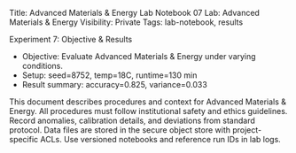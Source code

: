 Title: Advanced Materials & Energy Lab Notebook 07
Lab: Advanced Materials & Energy
Visibility: Private
Tags: lab-notebook, results

Experiment 7: Objective & Results
- Objective: Evaluate Advanced Materials & Energy under varying conditions.
- Setup: seed=8752, temp=18C, runtime=130 min
- Result summary: accuracy=0.825, variance=0.033

This document describes procedures and context for Advanced Materials & Energy.
All procedures must follow institutional safety and ethics guidelines.
Record anomalies, calibration details, and deviations from standard protocol.
Data files are stored in the secure object store with project-specific ACLs.
Use versioned notebooks and reference run IDs in lab logs.
